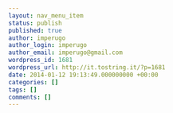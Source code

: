 ```yaml
---
layout: nav_menu_item
status: publish
published: true
author: imperugo
author_login: imperugo
author_email: imperugo@gmail.com
wordpress_id: 1681
wordpress_url: http://it.tostring.it/?p=1681
date: 2014-01-12 19:13:49.000000000 +00:00
categories: []
tags: []
comments: []
---
```

 
